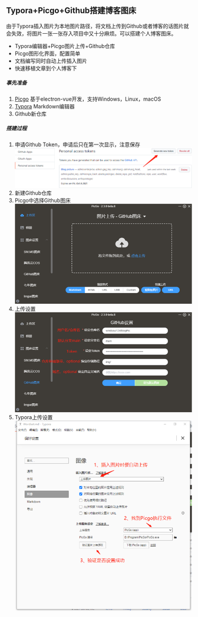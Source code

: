 ## Typora+Picgo+Github搭建博客图床

由于Typora插入图片为本地图片路径，将文档上传到Github或者博客的话图片就会失效，将图片一张一张存入项目中又十分麻烦。可以搭建个人博客图床。

- Typora编辑器+Picgo图片上传+Github仓库
- Picgo图形化界面，配置简单
- 文档编写同时自动上传插入图片
- 快速移植文章到个人博客下

##### 事先准备

1. [Picgo](https://molunerfinn.com/PicGo/) 基于electron-vue开发，支持Windows，Linux，macOS
2. [Typora](https://typora.io/) Markdown编辑器
3. Github新仓库

##### 搭建过程

1. 申请Github Token，申请后只在第一次显示，注意保存![image-20210908161230643](https://raw.githubusercontent.com/windsoul124/blogPic/main/img/image-20210908161230643.png)
2. 新建Github仓库
3. Picgo中选择Github图床![image-20210908161430183](https://raw.githubusercontent.com/windsoul124/blogPic/main/img/image-20210908161430183.png)
4. 上传设置![image-20210908161818830](https://raw.githubusercontent.com/windsoul124/blogPic/main/img/image-20210908161818830.png)
5. Typora上传设置![image-20210908162053729](https://raw.githubusercontent.com/windsoul124/blogPic/main/img/image-20210908162053729.png)


